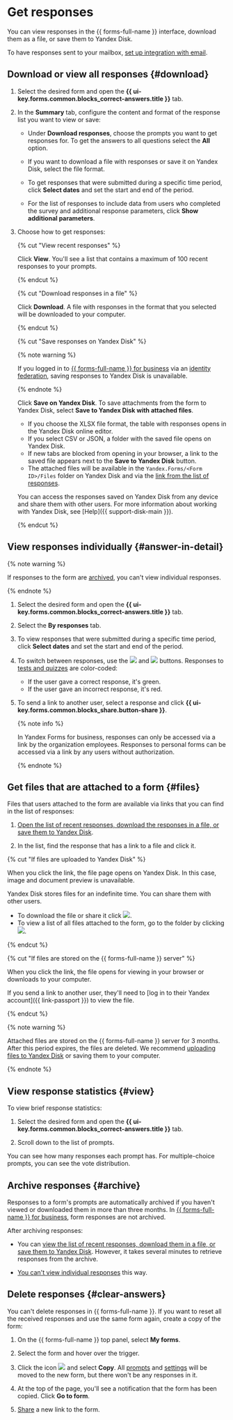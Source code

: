 # Get responses

You can view responses in the {{ forms-full-name }} interface, download them as a file, or save them to Yandex&#160;Disk.

To have responses sent to your mailbox, [set up integration with email](send-mail.md).

## Download or view all responses {#download}

1. Select the desired form and open the **{{ ui-key.forms.common.blocks_correct-answers.title }}** tab.

1. In the **Summary** tab, configure the content and format of the response list you want to view or save:
   * Under **Download responses**, choose the prompts you want to get responses for. To get the answers to all questions select the **All** option.

   * If you want to download a file with responses or save it on Yandex Disk, select the file format.

   * To get responses that were submitted during a specific time period, click **Select dates** and set the start and end of the period.

   * For the list of responses to include data from users who completed the survey and additional response parameters, click **Show additional parameters**.

1. Choose how to get responses:

   {% cut "View recent responses" %}

   Click **View**. You'll see a list that contains a maximum of 100 recent responses to your prompts.

   {% endcut %}

   {% cut "Download responses in a file" %}

   Click **Download**. A file with responses in the format that you selected will be downloaded to your computer.


   {% endcut %}

   {% cut "Save responses on Yandex Disk" %}

   
   {% note warning %}

   If you logged in to [{{ forms-full-name }} for business](forms-for-org.md) via an [identity federation](login.md), saving responses to Yandex&#160;Disk is unavailable.

   {% endnote %}


   Click **Save on Yandex Disk**. To save attachments from the form to Yandex Disk, select **Save to Yandex Disk with attached files**.

   * If you choose the XLSX file format, the table with responses opens in the Yandex&#160;Disk online editor.
   * If you select CSV or JSON, a folder with the saved file opens on Yandex Disk.
   * If new tabs are blocked from opening in your browser, a link to the saved file appears next to the **Save to Yandex Disk** button.
   * The attached files will be available in the `Yandex.Forms/<Form ID>/Files` folder on Yandex&#160;Disk and via the [link from the list of responses](#files).

   You can access the responses saved on Yandex Disk from any device and share them with other users. For more information about working with Yandex Disk, see [Help]({{ support-disk-main }}).

   {% endcut %}


## View responses individually {#answer-in-detail}


{% note warning %}

If responses to the form are [archived](#archive), you can't view individual responses.

{% endnote %}


1. Select the desired form and open the **{{ ui-key.forms.common.blocks_correct-answers.title }}** tab.

1. Select the **By responses** tab.

1. To view responses that were submitted during a specific time period, click **Select dates** and set the start and end of the period.

1. To switch between responses, use the ![](../_assets/forms/icon-prev.png) and ![](../_assets/forms/icon-next.png) buttons.
   Responses to [tests and quizzes](tests.md) are color-coded:
   * If the user gave a correct response, it's green.
   * If the user gave an incorrect response, it's red.

1. To send a link to another user, select a response and click **{{ ui-key.forms.common.blocks_share.button-share }}**.

   
   {% note info %}

   In Yandex Forms for business, responses can only be accessed via a link by the organization employees. Responses to personal forms can be accessed via a link by any users without authorization.

   {% endnote %}



## Get files that are attached to a form {#files}

Files that users attached to the form are available via links that you can find in the list of responses:

1. [Open the list of recent responses, download the responses in a file, or save them to Yandex&#160;Disk](#download).

1. In the list, find the response that has a link to a file and click it.

{% cut "If files are uploaded to Yandex Disk" %}

When you click the link, the file page opens on Yandex&#160;Disk. In this case, image and document preview is unavailable.

Yandex Disk stores files for an indefinite time. You can share them with other users.
- To download the file or share it click ![](../_assets/forms/drag-answer.png).
- To view a list of all files attached to the form, go to the folder by clicking ![](../_assets/forms/icon-back.png).

{% endcut %}

{% cut "If files are stored on the {{ forms-full-name }} server" %}

When you click the link, the file opens for viewing in your browser or downloads to your computer.


If you send a link to another user, they'll need to [log in to their Yandex account]({{ link-passport }}) to view the file.


{% endcut %}

{% note warning %}

Attached files are stored on the {{ forms-full-name }} server for 3 months. After this period expires, the files are deleted. We recommend [uploading files to Yandex&#160;Disk](#download) or saving them to your computer.

{% endnote %}

## View response statistics {#view}

To view brief response statistics:

1. Select the desired form and open the **{{ ui-key.forms.common.blocks_correct-answers.title }}** tab.

1. Scroll down to the list of prompts.

You can see how many responses each prompt has. For multiple-choice prompts, you can see the vote distribution.


## Archive responses {#archive}

Responses to a form's prompts are automatically archived if you haven't viewed or downloaded them in more than three months. In [{{ forms-full-name }} for business](forms-for-org.md), form responses are not archived.

After archiving responses:

* You can [view the list of recent responses, download them in a file, or save them to Yandex&#160;Disk](#download). However, it takes several minutes to retrieve responses from the archive.

* [You can't view individual responses](#answer-in-detail) this way.



## Delete responses {#clear-answers}

You can't delete responses in {{ forms-full-name }}. If you want to reset all the received responses and use the same form again, create a copy of the form:

1. On the {{ forms-full-name }} top panel, select **My forms**.

1. Select the form and hover over the trigger.

1. Click the icon ![](../_assets/forms/context-menu.png) and select **Copy**. All [prompts](add-questions.md) and [settings](appearance.md) will be moved to the new form, but there won't be any responses in it.

1. At the top of the page, you'll see a notification that the form has been copied. Click **Go to form**.

1. [Share](publish.md) a new link to the form.